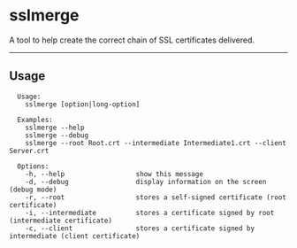 sslmerge
===================


A tool to help create the correct chain of SSL certificates delivered.

----------


Usage
-------------

```
  Usage:
    sslmerge [option|long-option]

  Examples:
    sslmerge --help
    sslmerge --debug
    sslmerge --root Root.crt --intermediate Intermediate1.crt --client Server.crt

  Options:
    -h, --help                  show this message
    -d, --debug                 display information on the screen (debug mode)
    -r, --root                  stores a self-signed certificate (root certificate)
    -i, --intermediate          stores a certificate signed by root (intermediate certificate)
    -c, --client                stores a certificate signed by intermediate (client certificate)
```
